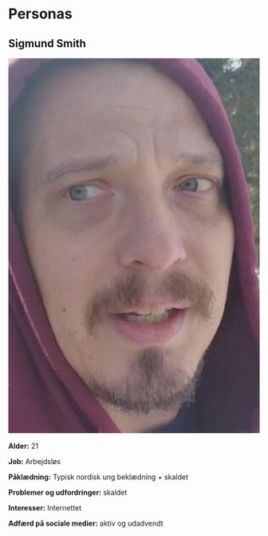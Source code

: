 # Personas

## Sigmund Smith
![Sigmund Smith](/assets/sigmund.png)

**Alder:** 21

**Job:** Arbejdsløs

**Påklædning:** Typisk nordisk ung beklædning + skaldet

**Problemer og udfordringer:** skaldet

**Interesser:** Internettet

**Adfærd på sociale medier:** aktiv og udadvendt


